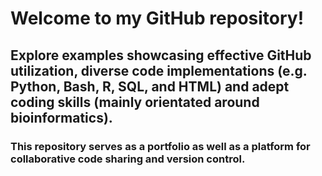 # Welcome to my GitHub repository!
## Explore examples showcasing effective GitHub utilization, diverse code implementations (e.g. Python, Bash, R, SQL, and HTML) and adept coding skills (mainly orientated around bioinformatics).
### This repository serves as a portfolio as well as a platform for collaborative code sharing and version control.

